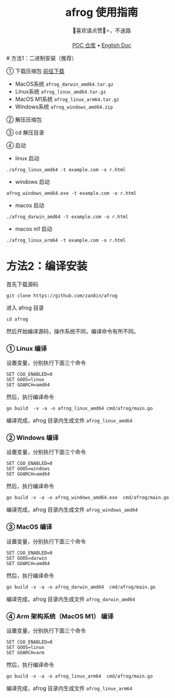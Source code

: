 <h1 align="center">afrog 使用指南</h1>

<p align="center" dir="auto">🐸喜欢请点赞🌟⭐，不迷路</p>

<p align="center" dir="auto">
  <a href="https://github.com/zan8in/afrog/tree/main/afrog-pocs">POC 仓库</a> •
  <a href="https://github.com/zan8in/afrog/blob/main/README_en.md">English Doc</a>
</p>
# 方法1：二进制安装（推荐）

① 下载压缩包 [前往下载](https://github.com/zan8in/afrog/releases)

- MacOS系统  `afrog_darwin_amd64.tar.gz `    
- Linux系统    `afrog_linux_amd64.tar.gz  `  
- MacOS M1系统  `afrog_linux_arm64.tar.gz` 
- Windows系统   `afrog_windows_amd64.zip `

②  解压压缩包

③ cd 解压目录

④ 启动

- linux 启动

```
./afrog_linux_amd64 -t example.com -o r.html
```

- windows 启动

```
afrog_windows_amd64.exe -t example.com -o r.html
```

- macos 启动

```
./afrog_darwin_amd64 -t example.com -o r.html
```

- macos m1 启动

```
./afrog_linux_arm64 -t example.com -o r.html
```



# 方法2：编译安装

首先下载源码

```
git clone https://github.com/zan8in/afrog
```

进入 afrog 目录

```
cd afrog
```

然后开始编译源码，操作系统不同，编译命令有所不同。

### ① Linux 编译

设置变量，分别执行下面三个命令

```
SET CGO_ENABLED=0
SET GOOS=linux
SET GOARCH=amd64
```

然后，执行编译命令

```
go build  -v -a -o afrog_linux_amd64 cmd/afrog/main.go
```

编译完成，afrog 目录内生成文件 `afrog_linux_amd64`

### ② Windows 编译

设置变量，分别执行下面三个命令

```
SET CGO_ENABLED=0
SET GOOS=windows
SET GOARCH=amd64
```

然后，执行编译命令

```
go build -v -a -o afrog_windows_amd64.exe  cmd/afrog/main.go
```

编译完成，afrog 目录内生成文件 `afrog_windows_amd64`

### ③ MacOS 编译

设置变量，分别执行下面三个命令

```
SET CGO_ENABLED=0
SET GOOS=darwin
SET GOARCH=amd64
```

然后，执行编译命令

```
go build -v -a -o afrog_darwin_amd64  cmd/afrog/main.go
```

编译完成，afrog 目录内生成文件 `afrog_darwin_amd64`

### ④ Arm 架构系统（MacOS M1） 编译

设置变量，分别执行下面三个命令

```
SET CGO_ENABLED=0
SET GOOS=linux
SET GOARCH=arm
```

然后，执行编译命令

```
go build -v -a -o afrog_linux_arm64  cmd/afrog/main.go
```

编译完成，afrog 目录内生成文件 `afrog_linux_arm64`

